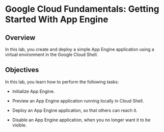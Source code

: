 # Google Cloud Fundamentals: Getting Started With App Engine

## Overview

In this lab, you create and deploy a simple App Engine application using a virtual environment in the Google Cloud Shell.

## Objectives

In this lab, you learn how to perform the following tasks:

* Initialize App Engine.

* Preview an App Engine application running locally in Cloud Shell.

* Deploy an App Engine application, so that others can reach it.

* Disable an App Engine application, when you no longer want it to be visible.

